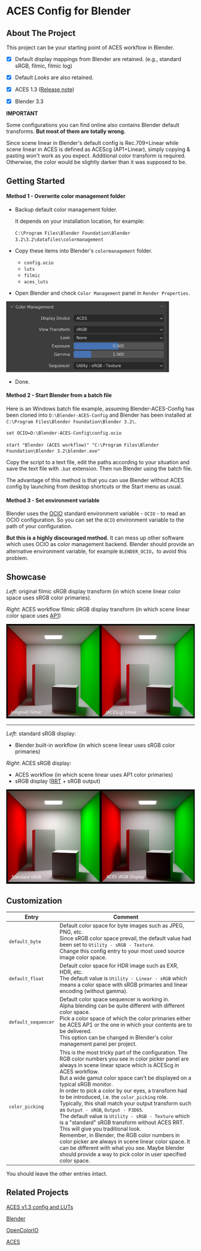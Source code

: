 # ACES Config for Blender



## About The Project

This project can be your starting point of ACES workflow in Blender.

- [x] Default display mappings from Blender are retained. (e.g.,  standard sRGB, filmic, filmic log)
- [x] Default *Looks* are also retained.
- [x] ACES 1.3 ([Release note](https://community.acescentral.com/t/aces-1-3-now-available/3739))
- [x] Blender 3.3



**IMPORTANT**

Some configurations you can find online also contains Blender default transforms. **But most of them are totally wrong.** 

Since scene linear in Blender's default config is Rec.709+Linear while scene linear in ACES is defined as ACEScg (AP1+Linear), simply copying & pasting won't work as you expect. Additional color transform is required. Otherwise,  the color would be slightly darker than it was supposed to be.



## Getting Started

#### Method 1 - Overwrite color management folder

- Backup default color management folder.

  It depends on your installation location, for example:

  `C:\Program Files\Blender Foundation\Blender 3.2\3.2\datafiles\colormanagement`

- Copy these items into Blender's `colormanagement` folder.
  - `config.ocio`
  - `luts`
  - `filmic`
  - `aces_luts`
- Open Blender and check `Color Management` panel in `Render Properties`.

<img src="./docs/images/color_management_aces_srgb.png" alt="color_management_aces_srgb" style="zoom:67%;" />

- Done.



#### Method 2 - Start Blender from a batch file

Here is an Windows batch file example, assuming Blender-ACES-Config has been cloned into `D:\Blender-ACES-Config` and Blender has been installed at `C:\Program Files\Blender Foundation\Blender 3.2\`.

```
set OCIO=D:\Blender-ACES-Config\config.ocio

start "Blender (ACES workflow)" "C:\Program Files\Blender Foundation\Blender 3.2\blender.exe"
```

Copy the script to a text file, edit the paths according to your situation and save the text file with `.bat` extension. Then run Blender using the batch file.

The advantage of this method is that you can use Blender without ACES config by launching from desktop shortcuts or the Start menu as usual.



#### Method 3 - Set environment variable

Blender uses the [OCIO](https://opencolorio.org/) standard environment variable - `OCIO` -  to read an OCIO configuration. So you can set the `OCIO` environment variable to the path of your configuration.

**But this is a highly discouraged method.** It can mess up other software which uses OCIO as color management backend. Blender should provide an alternative environment variable, for example `BLENDER_OCIO`，to avoid this problem.



## Showcase

*Left*: original filmic sRGB display transform (in which scene linear color space uses sRGB color primaries).

*Right*: ACES workflow filmic sRGB display transform (in which scene linear color space uses [AP1](https://en.wikipedia.org/wiki/Academy_Color_Encoding_System#ACEScg))

![the_cornell_box_rec709_filmic_vs_ap1_filmic](./docs/images/the_cornell_box_rec709_filmic_vs_ap1_filmic.png)

----

*Left*: standard sRGB display:

- Blender built-in workflow (in which scene linear uses sRGB color primaries)

*Right*: ACES sRGB display:

- ACES workflow (in which scene linear uses AP1 color primaries)
- sRGB display ([RRT](https://en.wikipedia.org/wiki/Academy_Color_Encoding_System#System_overview) + sRGB output)



![the_cornell_box_standard_srgb_vs_aces_srgb](./docs/images/the_cornell_box_standard_srgb_vs_aces_srgb.png)



## Customization

| Entry               | Comment                                                      |
| ------------------- | ------------------------------------------------------------ |
| `default_byte`      | Default color space for byte images such as JPEG, PNG, etc. <br>Since sRGB color space prevail, the default value had been set to `Utility - sRGB - Texture`.<br>Change this config entry to your most used source image color space. |
| `default_float`     | Default color space for HDR image such as EXR, HDR, etc.<br>The default value is `Utility - Linear - sRGB` which means a color space with sRGB primaries and linear encoding (without gamma). |
| `default_sequencer` | Default color space sequencer is working in.<br>Alpha blending can be quite different with different color space.<br>Pick a color space of which the color primaries either be ACES AP1 or the one in which your contents are to be delivered.<br>This option can be changed in Blender's color management panel per project. |
| `color_picking`     | This is the most tricky part of the configuration. The RGB color numbers you see in color picker panel are always in scene linear space which is ACEScg in ACES workflow.<br>But a wide gamut color space can't be displayed on a typical sRGB monitor.<br>In order to pick a color by our eyes, a transform had to be introduced, i.e. the `color_picking` role. <br>Typically, this shall match your output transform such as `Output - sRGB`, `Output - P3D65`. <br>The default value is `Utility - sRGB - Texture` which is a "standard" sRGB transform without ACES RRT. This will give you traditional look.<br>Remember, in Blender, the RGB color numbers in color picker are always in scene linear color space. It can be different with what you see. Maybe blender should provide a way to pick color in user specified color space. |

You should leave the other entries intact.



## Related Projects

[ACES v1.3 config and LUTs](https://github.com/Ginurx/OpenColorIO-Configs)

[Blender](https://www.blender.org/)

[OpenColorIO](https://opencolorio.org/)

[ACES](https://acescentral.com/)
